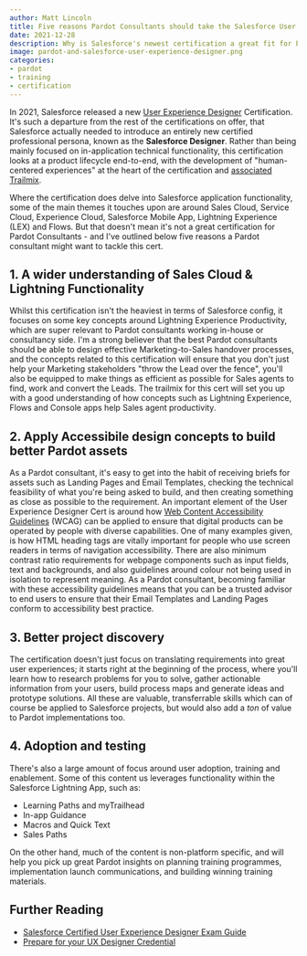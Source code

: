 ```yaml
---
author: Matt Lincoln
title: Five reasons Pardot Consultants should take the Salesforce User Experience Designer Certification
date: 2021-12-28
description: Why is Salesforce's newest certification a great fit for Pardot specialists?
image: pardot-and-salesforce-user-experience-designer.png
categories:
- pardot
- training
- certification
---
```


In 2021, Salesforce released a new [User Experience Designer](https://trailhead.salesforce.com/en/credentials/userexperiencedesigner) Certification. It's such a departure from the rest of the certifications on offer, that Salesforce actually needed to introduce an entirely new certified professional persona, known as the **Salesforce Designer**. Rather than being mainly focused on in-application technical functionality, this certification looks at a product lifecycle end-to-end, with the development of "human-centered experiences" at the heart of the certification and [associated Trailmix](https://trailhead.salesforce.com/en/users/strailhead/trailmixes/prepare-for-your-ux-designer-credential).

Where the certification does delve into Salesforce application functionality, some of the main themes it touches upon are around Sales Cloud, Service Cloud, Experience Cloud, Salesforce Mobile App, Lightning Experience (LEX) and Flows. But that doesn't mean it's not a great certification for Pardot Consultants - and I've outlined below five reasons a Pardot consultant might want to tackle this cert.
<!--more-->

## 1. A wider understanding of Sales Cloud & Lightning Functionality

Whilst this certification isn't the heaviest in terms of Salesforce config, it focuses on some key concepts around Lightning Experience Productivity, which are super relevant to Pardot consultants working in-house or consultancy side. I'm a strong believer that the best Pardot consultants should be able to design effective Marketing-to-Sales handover processes, and the concepts related to this certification will ensure that you don't just help your Marketing stakeholders "throw the Lead over the fence", you'll also be equipped to make things as efficient as possible for Sales agents to find, work and convert the Leads. The trailmix for this cert will set you up with a good understanding of how concepts such as Lightning Experience, Flows and Console apps help Sales agent productivity.

## 2. Apply Accessibile design concepts to build better Pardot assets

As a Pardot consultant, it's easy to get into the habit of receiving briefs for assets such as Landing Pages and Email Templates, checking the technical feasibility of what you're being asked to build, and then creating something as close as possible to the requirement. 
An important element of the User Experience Designer Cert is around how [Web Content Accessibility Guidelines](https://www.w3.org/WAI/standards-guidelines/wcag/) (WCAG) can be applied to ensure that digital products can be operated by people with diverse capabilities. One of many examples given, is how HTML heading tags are vitally important for people who use screen readers in terms of navigation accessibility. There are also minimum contrast ratio requirements for webpage components such as input fields, text and backgrounds, and also guidelines around colour not being used in isolation to represent meaning.
As a Pardot consultant, becoming familiar with these accessibility guidelines means that you can be a trusted advisor to end users to ensure that their Email Templates and Landing Pages conform to accessibility best practice.

## 3. Better project discovery 

The certification doesn't just focus on translating requirements into great user experiences; it starts right at the beginning of the process, where you'll learn how to research problems for you to solve, gather actionable information from your users, build process maps and generate ideas and prototype solutions. All these are valuable, transferrable skills which can of course be applied to Salesforce projects, but would also add a *ton* of value to Pardot implementations too. 

## 4. Adoption and testing

There's also a large amount of focus around user adoption, training and enablement. Some of this content us leverages functionality within the Salesforce Lightning App, such as:

* Learning Paths and myTrailhead
* In-app Guidance
* Macros and Quick Text
* Sales Paths

On the other hand, much of the content is non-platform specific, and will help you pick up great Pardot insights on planning training programmes, implementation launch communications, and building winning training materials.

## Further Reading

* [Salesforce Certified User Experience Designer Exam Guide](https://trailhead.salesforce.com/help?article=Salesforce-Certified-User-Experience-Designer-Exam-Guide)
* [Prepare for your UX Designer Credential](https://trailhead.salesforce.com/en/users/strailhead/trailmixes/prepare-for-your-ux-designer-credential)